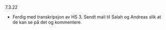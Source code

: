7.3.22

- Ferdig med transkripsjon av HS 3.  Sendt mail til Salah og Andreas slik at de kan se på det og kommentere.
